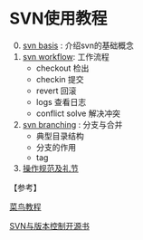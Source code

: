 #  SVN使用教程

0. [svn basis](./0-svn-basis.md) : 介绍svn的基础概念
1. [svn workflow](./1-svn-workflow.md): 工作流程
   - checkout 检出
   - checkin  提交
   - revert 回滚
   - logs  查看日志
   - conflict solve  解决冲突
2. [svn branching](2-svn-branching.md) : 分支与合并
   - 典型目录结构
   - 分支的作用
   - tag
3. [操作规范及礼节](3-svn-manner.md)

【参考】

[菜鸟教程](http://www.runoob.com/svn/svn-tutorial.html)

[SVN与版本控制开源书](http://svnbook.red-bean.com/en/1.7/svn-book.html)